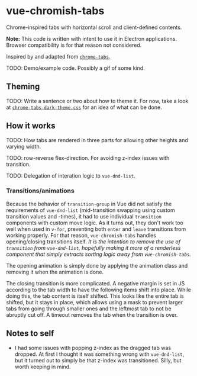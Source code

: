 # vue-chromish-tabs
Chrome-inspired tabs with horizontal scroll and client-defined contents.

**Note:**
This code is written with intent to use it in Electron applications.
Browser compatibility is for that reason not considered.

Inspired by and adapted from [`chrome-tabs`](https://github.com/adamschwartz/chrome-tabs).

TODO: Demo/example code.
Possibly a gif of some kind.

## Theming
TODO: Write a sentence or two about how to theme it.
For now, take a look at [`chrome-tabs-dark-theme.css`](./src/css/chrome-tabs-dark-theme.css) for an idea of what can be done.

## How it works
TODO: How tabs are rendered in three parts for allowing other heights and varying width.

TODO: row-reverse flex-direction. For avoiding z-index issues with transition.

TODO: Delegation of interation logic to `vue-dnd-list`.

### Transitions/animations

Because the behavior of `transition-group` in Vue did not satisfy the requirements of `vue-dnd-list` (mid-transition swapping using custom transition values and -times), it had to use individual `transition` components with custom move logic.
As it turns out, they don't work too well when used in `v-for`, preventing both `enter` and `leave` transitions from working properly.
For that reason, `vue-chromish-tabs` handles opening/closing transitions itself.
_It is the intention to remove the use of `transition` from `vue-dnd-list`, hopefully making it more of a renderless component that simply extracts sorting logic away from `vue-chromish-tabs`._

The opening animation is simply done by applying the animation class and removing it when the animation is done.

The closing transition is more complicated.
A negative margin is set in JS according to the tab width to have the following items shift into place.
While doing this, the tab content is itself shifted.
This looks like the entire tab is shifted, but it stays in place, which allows using a mask to prevent larger tabs from going through smaller ones and the leftmost tab to not be abruptly cut off.
A timeout removes the tab when the transition is over.

## Notes to self

* I had some issues with popping z-index as the dragged tab was dropped.
At first I thought it was something wrong with `vue-dnd-list`, but it turned out to simply be that z-index was transitioned.
Silly, but worth keeping in mind.

